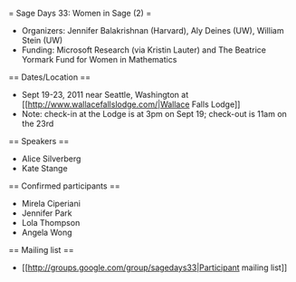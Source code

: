 = Sage Days 33: Women in Sage (2) =
 
 * Organizers: Jennifer Balakrishnan (Harvard), Aly Deines (UW), William Stein (UW)
 * Funding: Microsoft Research  (via Kristin Lauter) and The Beatrice Yormark Fund for Women in Mathematics

== Dates/Location ==

 * Sept 19-23, 2011 near Seattle, Washington at [[http://www.wallacefallslodge.com/|Wallace Falls Lodge]]
 * Note: check-in at the Lodge is at 3pm on Sept 19; check-out is 11am on the 23rd

== Speakers ==

 * Alice Silverberg
 * Kate Stange

== Confirmed participants ==

 * Mirela Ciperiani
 * Jennifer Park
 * Lola Thompson
 * Angela Wong


== Mailing list ==
 
 * [[http://groups.google.com/group/sagedays33|Participant mailing list]]
